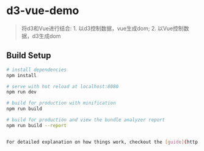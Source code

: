 # d3-vue-demo

> 将d3和Vue进行结合: 1. 以d3控制数据，vue生成dom; 2. 以Vue控制数据，d3生成dom

## Build Setup

``` bash
# install dependencies
npm install

# serve with hot reload at localhost:8080
npm run dev

# build for production with minification
npm run build

# build for production and view the bundle analyzer report
npm run build --report


For detailed explanation on how things work, checkout the [guide](http://vuejs-templates.github.io/webpack/) and [docs for vue-loader](http://vuejs.github.io/vue-loader).
